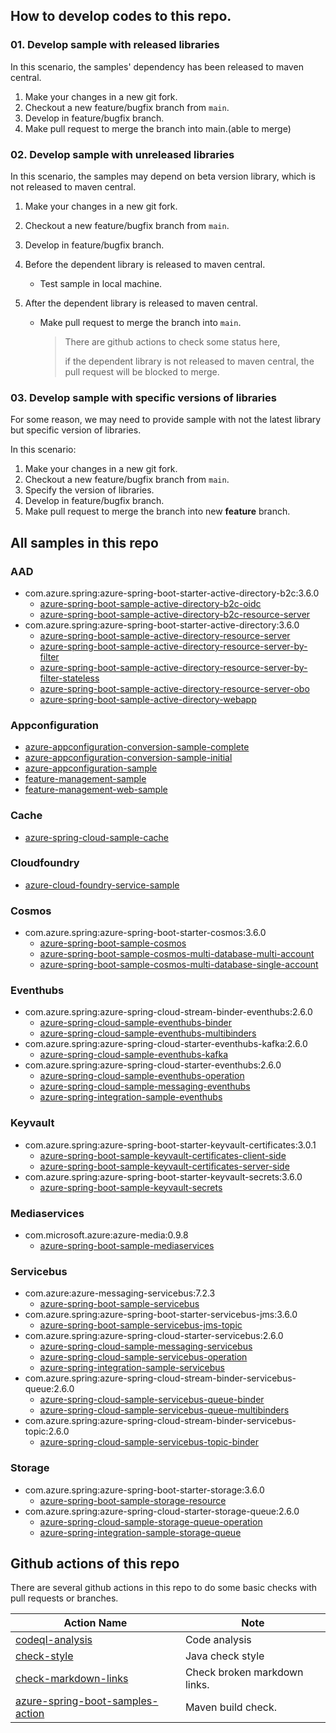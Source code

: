


## How to develop codes to this repo.

### 01. Develop sample with released libraries

In this scenario,  the samples' dependency has been released to maven central.

1. Make your changes in a new git fork.
1. Checkout a new  feature/bugfix branch from `main`.
2. Develop in feature/bugfix branch.
3. Make pull request to merge the branch into main.(able to merge)

### 02. Develop sample with unreleased libraries

In this scenario, the samples may depend on beta version library, which is not released to maven central.

1. Make your changes in a new git fork.
1. Checkout a new  feature/bugfix branch from `main`.

2. Develop in feature/bugfix branch.

3. Before the dependent library is released to maven central.

   - Test sample in local machine.

4. After the dependent library is released to maven central.

   - Make pull request to merge the branch into `main`.

     > There are github actions to check some status here,
     >
     > if the dependent library is not released to maven central, the pull request will be blocked to merge.

### 03. Develop sample with specific versions of libraries

For some reason, we may need to provide sample with not the latest library but specific version of libraries. 

In this scenario:
1. Make your changes in a new git fork.
1. Checkout a new feature/bugfix branch from `main`.
2. Specify the version of libraries.
3. Develop in feature/bugfix branch.
3. Make pull request to merge the branch into new **feature** branch.



## All samples in this repo
### AAD
- com.azure.spring:azure-spring-boot-starter-active-directory-b2c:3.6.0
    - [azure-spring-boot-sample-active-directory-b2c-oidc](/aad/azure-spring-boot-sample-active-directory-b2c-oidc) 
    - [azure-spring-boot-sample-active-directory-b2c-resource-server](/aad/azure-spring-boot-sample-active-directory-b2c-resource-server) 
- com.azure.spring:azure-spring-boot-starter-active-directory:3.6.0
    - [azure-spring-boot-sample-active-directory-resource-server](/aad/azure-spring-boot-sample-active-directory-resource-server) 
    - [azure-spring-boot-sample-active-directory-resource-server-by-filter](/aad/azure-spring-boot-sample-active-directory-resource-server-by-filter) 
    - [azure-spring-boot-sample-active-directory-resource-server-by-filter-stateless](/aad/azure-spring-boot-sample-active-directory-resource-server-by-filter-stateless) 
    - [azure-spring-boot-sample-active-directory-resource-server-obo](/aad/azure-spring-boot-sample-active-directory-resource-server-obo) 
    - [azure-spring-boot-sample-active-directory-webapp](/aad/azure-spring-boot-sample-active-directory-webapp) 

### Appconfiguration
- [azure-appconfiguration-conversion-sample-complete](/appconfiguration/azure-appconfiguration-conversion-sample-complete) 
- [azure-appconfiguration-conversion-sample-initial](/appconfiguration/azure-appconfiguration-conversion-sample-initial) 
- [azure-appconfiguration-sample](/appconfiguration/azure-appconfiguration-sample) 
- [feature-management-sample](/appconfiguration/feature-management-sample) 
- [feature-management-web-sample](/appconfiguration/feature-management-web-sample) 
  
### Cache
- [azure-spring-cloud-sample-cache](/cache/azure-spring-cloud-sample-cache) 

### Cloudfoundry
- [azure-cloud-foundry-service-sample](/cloudfoundry/azure-cloud-foundry-service-sample) 
  
### Cosmos
- com.azure.spring:azure-spring-boot-starter-cosmos:3.6.0
    - [azure-spring-boot-sample-cosmos](/cosmos/azure-spring-boot-sample-cosmos) 
    - [azure-spring-boot-sample-cosmos-multi-database-multi-account](/cosmos/azure-spring-boot-sample-cosmos-multi-database-multi-account) 
    - [azure-spring-boot-sample-cosmos-multi-database-single-account](/cosmos/azure-spring-boot-sample-cosmos-multi-database-single-account)

### Eventhubs
- com.azure.spring:azure-spring-cloud-stream-binder-eventhubs:2.6.0
    - [azure-spring-cloud-sample-eventhubs-binder](/eventhubs/azure-spring-cloud-sample-eventhubs-binder) 
    - [azure-spring-cloud-sample-eventhubs-multibinders](/eventhubs/azure-spring-cloud-sample-eventhubs-multibinders)    
- com.azure.spring:azure-spring-cloud-starter-eventhubs-kafka:2.6.0
    - [azure-spring-cloud-sample-eventhubs-kafka](/eventhubs/azure-spring-cloud-sample-eventhubs-kafka) 
- com.azure.spring:azure-spring-cloud-starter-eventhubs:2.6.0     
    - [azure-spring-cloud-sample-eventhubs-operation](/eventhubs/azure-spring-cloud-sample-eventhubs-operation) 
    - [azure-spring-cloud-sample-messaging-eventhubs](/eventhubs/azure-spring-cloud-sample-messaging-eventhubs) 
    - [azure-spring-integration-sample-eventhubs](/eventhubs/azure-spring-integration-sample-eventhubs) 

### Keyvault
- com.azure.spring:azure-spring-boot-starter-keyvault-certificates:3.0.1
    - [azure-spring-boot-sample-keyvault-certificates-client-side](/keyvault/azure-spring-boot-sample-keyvault-certificates-client-side) 
    - [azure-spring-boot-sample-keyvault-certificates-server-side](/keyvault/azure-spring-boot-sample-keyvault-certificates-server-side) 
- com.azure.spring:azure-spring-boot-starter-keyvault-secrets:3.6.0      
    - [azure-spring-boot-sample-keyvault-secrets](/keyvault/azure-spring-boot-sample-keyvault-secrets) 

### Mediaservices
- com.microsoft.azure:azure-media:0.9.8
    - [azure-spring-boot-sample-mediaservices](/mediaservices/azure-spring-boot-sample-mediaservices) 
  
### Servicebus
- com.azure:azure-messaging-servicebus:7.2.3
    - [azure-spring-boot-sample-servicebus](/servicebus/azure-spring-boot-sample-servicebus)    
- com.azure.spring:azure-spring-boot-starter-servicebus-jms:3.6.0
    - [azure-spring-boot-sample-servicebus-jms-topic](/servicebus/azure-spring-boot-sample-servicebus-jms-topic)
- com.azure.spring:azure-spring-cloud-starter-servicebus:2.6.0
    - [azure-spring-cloud-sample-messaging-servicebus](/servicebus/azure-spring-cloud-sample-messaging-servicebus) 
    - [azure-spring-cloud-sample-servicebus-operation](/servicebus/azure-spring-cloud-sample-servicebus-operation)
    - [azure-spring-integration-sample-servicebus](/servicebus/azure-spring-integration-sample-servicebus)
- com.azure.spring:azure-spring-cloud-stream-binder-servicebus-queue:2.6.0
    - [azure-spring-cloud-sample-servicebus-queue-binder](/servicebus/azure-spring-cloud-sample-servicebus-queue-binder) 
    - [azure-spring-cloud-sample-servicebus-queue-multibinders](/servicebus/azure-spring-cloud-sample-servicebus-queue-multibinders) 
- com.azure.spring:azure-spring-cloud-stream-binder-servicebus-topic:2.6.0
    - [azure-spring-cloud-sample-servicebus-topic-binder](/servicebus/azure-spring-cloud-sample-servicebus-topic-binder) 

### Storage
- com.azure.spring:azure-spring-boot-starter-storage:3.6.0
    - [azure-spring-boot-sample-storage-resource](/storage/azure-spring-boot-sample-storage-resource)
- com.azure.spring:azure-spring-cloud-starter-storage-queue:2.6.0
    - [azure-spring-cloud-sample-storage-queue-operation](/storage/azure-spring-cloud-sample-storage-queue-operation) 
    - [azure-spring-integration-sample-storage-queue](/storage/azure-spring-integration-sample-storage-queue) 


## Github actions of this repo

There are several github actions in this repo to do some basic checks with pull requests or branches.

| Action Name                                                  | Note                         |
| ------------------------------------------------------------ | ---------------------------- |
| [codeql-analysis](https://github.com/Azure-Samples/azure-spring-boot-samples/blob/main/.github/workflows/codeql-analysis.yml) | Code analysis                |
| [check-style](https://github.com/Azure-Samples/azure-spring-boot-samples/tree/main/.github/workflows) | Java check style             |
| [check-markdown-links](https://github.com/Azure-Samples/azure-spring-boot-samples/blob/main/.github/workflows/check-markdown-links.yml) | Check broken markdown links. |
| [azure-spring-boot-samples-action](https://github.com/Azure-Samples/azure-spring-boot-samples/blob/main/.github/workflows/azure-spring-boot-samples-action.yml) | Maven build check.           |


